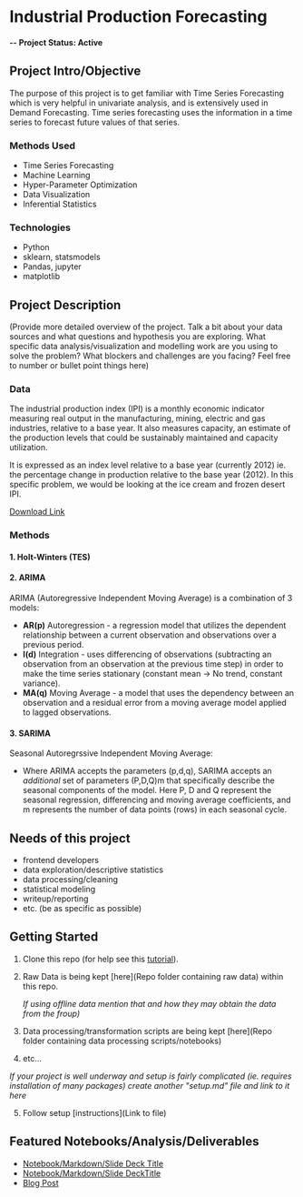 # Industrial Production Forecasting

#### -- Project Status: Active

## Project Intro/Objective
The purpose of this project is to get familiar with Time Series Forecasting which is very helpful in univariate analysis, and is extensively used in Demand Forecasting. Time series forecasting uses the information in a time series to forecast future values of that series.

### Methods Used
* Time Series Forecasting
* Machine Learning
* Hyper-Parameter Optimization
* Data Visualization
* Inferential Statistics

### Technologies
* Python
* sklearn, statsmodels
* Pandas, jupyter
* matplotlib

## Project Description
(Provide more detailed overview of the project.  Talk a bit about your data sources and what questions and hypothesis you are exploring. What specific data analysis/visualization and modelling work are you using to solve the problem? What blockers and challenges are you facing?  Feel free to number or bullet point things here)

### Data
The industrial production index (IPI) is a monthly economic indicator measuring real output in the manufacturing, mining, electric and gas industries, relative to a base year. It also measures capacity, an estimate of the production levels that could be sustainably maintained and capacity utilization.

It is expressed as an index level relative to a base year (currently 2012) ie. the percentage change in production relative to the base year (2012). In this specific problem, we would be looking at the ice cream and frozen desert IPI.

<a href='https://fred.stlouisfed.org/series/IPN31152N'>Download Link</a>

### Methods

#### 1. Holt-Winters (TES)
#### 2. ARIMA

ARIMA (Autoregressive Independent Moving Average) is a combination of 3 models:
* <strong>AR(p)</strong> Autoregression - a regression model that utilizes the dependent relationship between a current observation and observations over a previous period.
* <strong>I(d)</strong> Integration - uses differencing of observations (subtracting an observation from an observation at the previous time step) in order to make the time series stationary (constant mean -> No trend, constant variance).
* <strong>MA(q)</strong> Moving Average - a model that uses the dependency between an observation and a residual error from a moving average model applied to lagged observations.

#### 3. SARIMA
Seasonal Autoregrssive Independent Moving Average:

* Where ARIMA accepts the parameters (p,d,q), SARIMA accepts an <em>additional</em> set of parameters (P,D,Q)m that specifically describe the seasonal components of the model. Here P, D and Q represent the seasonal regression, differencing and moving average coefficients, and m represents the number of data points (rows) in each seasonal cycle.

## Needs of this project

- frontend developers
- data exploration/descriptive statistics
- data processing/cleaning
- statistical modeling
- writeup/reporting
- etc. (be as specific as possible)

## Getting Started

1. Clone this repo (for help see this [tutorial](https://help.github.com/articles/cloning-a-repository/)).
2. Raw Data is being kept [here](Repo folder containing raw data) within this repo.

    *If using offline data mention that and how they may obtain the data from the froup)*
    
3. Data processing/transformation scripts are being kept [here](Repo folder containing data processing scripts/notebooks)
4. etc...

*If your project is well underway and setup is fairly complicated (ie. requires installation of many packages) create another "setup.md" file and link to it here*  

5. Follow setup [instructions](Link to file)

## Featured Notebooks/Analysis/Deliverables
* [Notebook/Markdown/Slide Deck Title](link)
* [Notebook/Markdown/Slide DeckTitle](link)
* [Blog Post](link)
